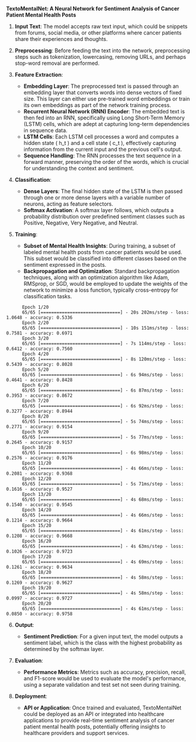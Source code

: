 **TextoMentalNet: A Neural Network for Sentiment Analysis of Cancer Patient Mental Health Posts**

1. **Input Text**: The model accepts raw text input, which could be snippets from forums, social media, or other platforms where cancer patients share their experiences and thoughts.

2. **Preprocessing**: Before feeding the text into the network, preprocessing steps such as tokenization, lowercasing, removing URLs, and perhaps stop-word removal are performed.

3. **Feature Extraction**:
   - **Embedding Layer**: The preprocessed text is passed through an embedding layer that converts words into dense vectors of fixed size. This layer can either use pre-trained word embeddings or train its own embeddings as part of the network training process.
   - **Recurrent Neural Network (RNN) Encoder**: The embedded text is then fed into an RNN, specifically using Long Short-Term Memory (LSTM) cells, which are adept at capturing long-term dependencies in sequence data.
   - **LSTM Cells**: Each LSTM cell processes a word and computes a hidden state \( h_t \) and a cell state \( c_t \), effectively capturing information from the current input and the previous cell's output.
   - **Sequence Handling**: The RNN processes the text sequence in a forward manner, preserving the order of the words, which is crucial for understanding the context and sentiment.

4. **Classification**:
   - **Dense Layers**: The final hidden state of the LSTM is then passed through one or more dense layers with a variable number of neurons, acting as feature selectors.
   - **Softmax Activation**: A softmax layer follows, which outputs a probability distribution over predefined sentiment classes such as Positive, Negative, Very Negative, and Neutral.

5. **Training**:
   - **Subset of Mental Health Insights**: During training, a subset of labeled mental health posts from cancer patients would be used. This subset would be classified into different classes based on the sentiment expressed in the posts.
   - **Backpropagation and Optimization**: Standard backpropagation techniques, along with an optimization algorithm like Adam, RMSprop, or SGD, would be employed to update the weights of the network to minimize a loss function, typically cross-entropy for classification tasks.
  
```
      Epoch 1/20
      65/65 [==============================] - 20s 202ms/step - loss: 1.0648 - accuracy: 0.5336 
      Epoch 2/20
      65/65 [==============================] - 10s 151ms/step - loss: 0.7581 - accuracy: 0.6971 
      Epoch 3/20
      65/65 [==============================] - 7s 114ms/step - loss: 0.6412 - accuracy: 0.7560 
      Epoch 4/20
      65/65 [==============================] - 8s 120ms/step - loss: 0.5439 - accuracy: 0.8028 
      Epoch 5/20
      65/65 [==============================] - 6s 94ms/step - loss: 0.4641 - accuracy: 0.8428 
      Epoch 6/20
      65/65 [==============================] - 6s 87ms/step - loss: 0.3953 - accuracy: 0.8672 
      Epoch 7/20
      65/65 [==============================] - 6s 92ms/step - loss: 0.3277 - accuracy: 0.8944 
      Epoch 8/20
      65/65 [==============================] - 5s 74ms/step - loss: 0.2771 - accuracy: 0.9154 
      Epoch 9/20
      65/65 [==============================] - 5s 77ms/step - loss: 0.2645 - accuracy: 0.9157 
      Epoch 10/20
      65/65 [==============================] - 6s 98ms/step - loss: 0.2576 - accuracy: 0.9176 
      Epoch 11/20
      65/65 [==============================] - 4s 66ms/step - loss: 0.2081 - accuracy: 0.9368 
      Epoch 12/20
      65/65 [==============================] - 5s 71ms/step - loss: 0.1616 - accuracy: 0.9527 
      Epoch 13/20
      65/65 [==============================] - 4s 68ms/step - loss: 0.1540 - accuracy: 0.9545 
      Epoch 14/20
      65/65 [==============================] - 4s 66ms/step - loss: 0.1214 - accuracy: 0.9664 
      Epoch 15/20
      65/65 [==============================] - 4s 61ms/step - loss: 0.1208 - accuracy: 0.9668 
      Epoch 16/20
      65/65 [==============================] - 4s 63ms/step - loss: 0.1026 - accuracy: 0.9723
      Epoch 17/20
      65/65 [==============================] - 4s 69ms/step - loss: 0.1261 - accuracy: 0.9634 
      Epoch 18/20
      65/65 [==============================] - 4s 58ms/step - loss: 0.1269 - accuracy: 0.9627 
      Epoch 19/20
      65/65 [==============================] - 4s 58ms/step - loss: 0.0997 - accuracy: 0.9727 
      Epoch 20/20
      65/65 [==============================] - 4s 61ms/step - loss: 0.0850 - accuracy: 0.9758

```

6. **Output**:
   - **Sentiment Prediction**: For a given input text, the model outputs a sentiment label, which is the class with the highest probability as determined by the softmax layer.

7. **Evaluation**:
   - **Performance Metrics**: Metrics such as accuracy, precision, recall, and F1-score would be used to evaluate the model's performance, using a separate validation and test set not seen during training.

8. **Deployment**:
   - **API or Application**: Once trained and evaluated, TextoMentalNet could be deployed as an API or integrated into healthcare applications to provide real-time sentiment analysis of cancer patient mental health posts, potentially offering insights to healthcare providers and support services.
